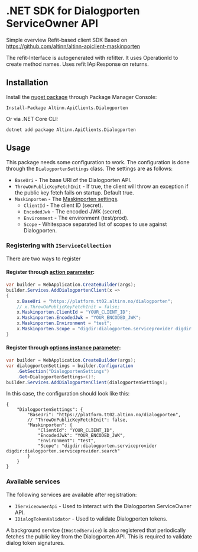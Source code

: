 # .NET SDK for Dialogporten ServiceOwner API

Simple overview
Refit-based client SDK Based on https://github.com/altinn/altinn-apiclient-maskinporten

The refit-Interface is autogenerated with refitter. It uses OperationId to create method names.
Uses refit IApiResponse on returns.

## Installation

Install the [nuget package](https://www.nuget.org/packages/Altinn.ApiClients.Dialogporten) through Package Manager Console:
```
Install-Package Altinn.ApiClients.Dialogporten
```

Or via .NET Core CLI:
```
dotnet add package Altinn.ApiClients.Dialogporten
```

## Usage
This package needs some configuration to work. The configuration is done through the `DialogportenSettings` class. The settings are as follows:
- `BaseUri` - The base URI of the Dialogporten API.
- `ThrowOnPublicKeyFetchInit` - If true, the client will throw an exception if the public key fetch fails on startup. Default true. 
- `Maskinporten` - The [Maskinporten settings](https://github.com/Altinn/altinn-apiclient-maskinporten).
  - `ClientId` - The client ID (secret).
  - `EncodedJwk` - The encoded JWK (secret).
  - `Environment` - The environment (test/prod).
  - `Scope` - Whitespace separated list of scopes to use against Dialogporten. 

### Registering with `IServiceCollection`
There are two ways to register

#### Register through [action parameter](https://learn.microsoft.com/en-us/dotnet/core/extensions/options-library-authors#actiontoptions-parameter):
```csharp
var builder = WebApplication.CreateBuilder(args);
builder.Services.AddDialogportenClient(x => 
{
    x.BaseUri = "https://platform.tt02.altinn.no/dialogporten";
    // x.ThrowOnPublicKeyFetchInit = false;
    x.Maskinporten.ClientId = "YOUR_CLIENT_ID";
    x.Maskinporten.EncodedJwk = "YOUR_ENCODED_JWK";
    x.Maskinporten.Environment = "test";
    x.Maskinporten.Scope = "digdir:dialogporten.serviceprovider digdir:dialogporten.serviceprovider.search";
}
```

#### Register through [options instance parameter](https://learn.microsoft.com/en-us/dotnet/core/extensions/options-library-authors#options-instance-parameter):
```csharp
var builder = WebApplication.CreateBuilder(args);
var dialogportenSettings = builder.Configuration
    .GetSection("DialogportenSettings")
    .Get<DialogportenSettings>()!;
builder.Services.AddDialogportenClient(dialogportenSettings);
```
In this case, the configuration should look like this:
```json5
{
    "DialogportenSettings": {
        "BaseUri": "https://platform.tt02.altinn.no/dialogporten",
        // "ThrowOnPublicKeyFetchInit": false,
        "Maskinporten": {
            "ClientId": "YOUR_CLIENT_ID",
            "EncodedJwk": "YOUR_ENCODED_JWK",
            "Environment": "test",
            "Scope": "digdir:dialogporten.serviceprovider digdir:dialogporten.serviceprovider.search"
        }
    }
}
```

### Available services
The following services are available after registration:
- `IServiceownerApi` - Used to interact with the Dialogporten ServiceOwner API.
- `IDialogTokenValidator` - Used to validate Dialogporten tokens.

A background service (`IHostedService`) is also registered that periodically fetches the public key from the Dialogporten API. This is required to validate dialog token signatures.
